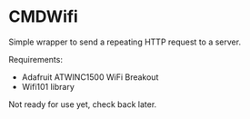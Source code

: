 # CMDWifi

Simple wrapper to send a repeating HTTP request to a server.

Requirements:
* Adafruit ATWINC1500 WiFi Breakout
* Wifi101 library

Not ready for use yet, check back later.
